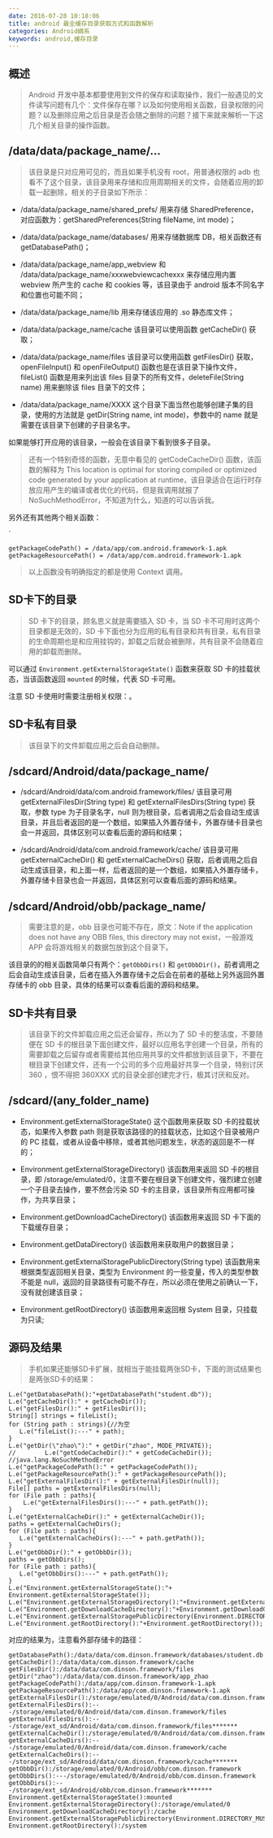 ```yaml
---
date: 2016-07-28 10:18:06
title: android 最全缓存目录获取方式和函数解析
categories: Android嫡系
keywords: android,缓存目录
---
```

## 概述
> Android 开发中基本都要使用到文件的保存和读取操作，我们一般遇见的文件读写问题有几个：文件保存在哪？以及如何使用相关函数，目录权限的问题？以及删除应用之后目录是否会随之删除的问题？接下来就来解析一下这几个相关目录的操作函数。 


<!-- more -->
<!-- 这是　　缩进-->
## /data/data/package_name/...

> 该目录是只对应用可见的，而且如果手机没有 root，用普通权限的 adb 也看不了这个目录，该目录用来存储和应用周期相关的文件，会随着应用的卸载一起删除，相关的子目录如下所示：

- /data/data/package_name/shared_prefs/
用来存储 SharedPreference，对应函数为：getSharedPreferences(String fileName, int mode)；

- /data/data/package_name/databases/
用来存储数据库 DB，相关函数还有 getDatabasePath()；

- /data/data/package_name/app_webview 和 /data/data/package_name/xxxwebviewcachexxx
来存储应用内置 webview 所产生的 cache 和 cookies 等，该目录由于 android 版本不同名字和位置也可能不同；

- /data/data/package_name/lib
用来存储该应用的 .so 静态库文件；

- /data/data/package_name/cache
该目录可以使用函数 getCacheDir() 获取；

- /data/data/package_name/files
该目录可以使用函数 getFilesDir() 获取，openFileInput() 和 openFileOutput() 函数也是在该目录下操作文件， fileList() 函数是用来列出该 files 目录下的所有文件，deleteFile(String name) 用来删除该 files 目录下的文件；

- /data/data/package_name/XXXX
这个目录下面当然也能够创建子集的目录，使用的方法就是 getDir(String name, int mode)，参数中的 name 就是需要在该目录下创建的子目录名字。

如果能够打开应用的该目录，一般会在该目录下看到很多子目录。 

> 还有一个特别奇怪的函数，无意中看见的 getCodeCacheDir() 函数，该函数的解释为 This location is optimal for storing compiled or optimized code generated by your application at runtime，该目录适合在运行时存放应用产生的编译或者优化的代码，但是我调用就报了 NoSuchMethodError，不知道为什么，知道的可以告诉我。 

另外还有其他两个相关函数：
 
`
```
getPackageCodePath() = /data/app/com.android.framework-1.apk 
getPackageResourcePath() = /data/app/com.android.framework-1.apk
````

> 以上函数没有明确指定的都是使用 Context 调用。

## SD卡下的目录

> SD 卡下的目录，顾名思义就是需要插入 SD 卡，当 SD 卡不可用时这两个目录都是无效的，SD 卡下面也分为应用的私有目录和共有目录，私有目录的生命周期也是和应用挂钩的，卸载之后就会被删除，共有目录不会随着应用的卸载而删除。 

可以通过 `Environment.getExternalStorageState()` 函数来获取 SD 卡的挂载状态，当该函数返回 `mounted` 的时候，代表 SD 卡可用。 

注意 SD 卡使用时需要注册相关权限：<uses-permission android:name=”android.permission.WRITE_EXTERNAL_STORAGE”/>。

## SD卡私有目录

> 该目录下的文件卸载应用之后会自动删除。

## /sdcard/Android/data/package_name/

- /sdcard/Android/data/com.android.framework/files/
该目录可用 getExternalFilesDir(String type) 和 getExternalFilesDirs(String type) 获取，参数 type 为子目录名字，null 则为根目录，后者调用之后会自动生成该目录，并且后者返回的是一个数组，如果插入外置存储卡，外置存储卡目录也会一并返回，具体区别可以查看后面的源码和结果；

- /sdcard/Android/data/com.android.framework/cache/
该目录可用 getExternalCacheDir() 和 getExternalCacheDirs() 获取，后者调用之后自动生成该目录，和上面一样，后者返回的是一个数组，如果插入外置存储卡，外置存储卡目录也会一并返回，具体区别可以查看后面的源码和结果。

## /sdcard/Android/obb/package_name/

> 需要注意的是，obb 目录也可能不存在，原文：Note if the application does not have any OBB files, this directory may not exist，一般游戏 APP 会将游戏相关的数据包放到这个目录下。 

该目录的的相关函数简单只有两个：`getObbDirs()` 和 `getObbDir()`，前者调用之后会自动生成该目录，后者在插入外置存储卡之后会在前者的基础上另外返回外置存储卡的 obb 目录，具体的结果可以查看后面的源码和结果。

## SD卡共有目录

> 该目录下的文件卸载应用之后还会留存，所以为了 SD 卡的整洁度，不要随便在 SD 卡的根目录下面创建文件，最好以应用名字创建一个目录，所有的需要卸载之后留存或者需要给其他应用共享的文件都放到该目录下，不要在根目录下创建文件，还有一个公司的多个应用最好共享一个目录，特别讨厌 360 ，恨不得把 360XXX 式的目录全部创建完才行，极其讨厌和反对。

## /sdcard/(any_folder_name)

- Environment.getExternalStorageState()
这个函数用来获取 SD 卡的挂载状态，如果传入参数 path 则是获取该路径的的挂载状态，比如这个目录被用户的 PC 挂载，或者从设备中移除，或者其他问题发生，状态的返回是不一样的；

- Environment.getExternalStorageDirectory()
该函数用来返回 SD 卡的根目录，即 /storage/emulated/0，注意不要在根目录下创建文件，强烈建立创建一个子目录去操作，要不然会污染 SD 卡的主目录，该目录所有应用都可操作，为共享目录；

- Environment.getDownloadCacheDirectory()
该函数用来返回 SD 卡下面的下载缓存目录；

- Environment.getDataDirectory()
该函数用来获取用户的数据目录；

- Environment.getExternalStoragePublicDirectory(String type)
该函数用来根据类型返回相关目录，类型为 Environment 的一些变量，传入的类型参数不能是 null，返回的目录路径有可能不存在，所以必须在使用之前确认一下，没有就创建该目录；

- Environment.getRootDirectory()
该函数用来返回根 System 目录，只挂载为只读;

## 源码及结果

> 手机如果还能够SD卡扩展，就相当于能挂载两张SD卡，下面的测试结果也是两张SD卡的结果：

```
L.e("getDatabasePath():"+getDatabasePath("student.db"));
L.e("getCacheDir():" + getCacheDir());
L.e("getFilesDir():" + getFilesDir());
String[] strings = fileList();
for (String path : strings){//为空
   L.e("fileList():---" + path);
}
L.e("getDir(\"zhao\"):" + getDir("zhao", MODE_PRIVATE));
//        L.e("getCodeCacheDir():" + getCodeCacheDir()); //java.lang.NoSuchMethodError
L.e("getPackageCodePath():" + getPackageCodePath());
L.e("getPackageResourcePath():" + getPackageResourcePath());
L.e("getExternalFilesDir():" + getExternalFilesDir(null));
File[] paths = getExternalFilesDirs(null);
for (File path : paths){
    L.e("getExternalFilesDirs():---" + path.getPath());
}
L.e("getExternalCacheDir():" + getExternalCacheDir());
paths = getExternalCacheDirs();
for (File path : paths){
   L.e("getExternalCacheDirs():---" + path.getPath());
}
L.e("getObbDir():" + getObbDir());
paths = getObbDirs();
for (File path : paths){
   L.e("getObbDirs():---" + path.getPath());
}
L.e("Environment.getExternalStorageState():"+ Environment.getExternalStorageState());
L.e("Environment.getExternalStorageDirectory():"+Environment.getExternalStorageDirectory());
L.e("Environment.getDownloadCacheDirectory():"+Environment.getDownloadCacheDirectory());
L.e("Environment.getExternalStoragePublicDirectory(Environment.DIRECTORY_MUSIC):"+Environment.getExternalStoragePublicDirectory(Environment.DIRECTORY_MUSIC));
L.e("Environment.getRootDirectory():"+Environment.getRootDirectory());
```

对应的结果为，注意看外部存储卡的路径：
```
getDatabasePath():/data/data/com.dinson.framework/databases/student.db
getCacheDir():/data/data/com.dinson.framework/cache
getFilesDir():/data/data/com.dinson.framework/files
getDir("zhao"):/data/data/com.dinson.framework/app_zhao
getPackageCodePath():/data/app/com.dinson.framework-1.apk
getPackageResourcePath():/data/app/com.dinson.framework-1.apk
getExternalFilesDir():/storage/emulated/0/Android/data/com.dinson.framework/files
getExternalFilesDirs():---/storage/emulated/0/Android/data/com.dinson.framework/files
getExternalFilesDirs():---/storage/ext_sd/Android/data/com.dinson.framework/files*******
getExternalCacheDir():/storage/emulated/0/Android/data/com.dinson.framework/cache
getExternalCacheDirs():---/storage/emulated/0/Android/data/com.dinson.framework/cache
getExternalCacheDirs():---/storage/ext_sd/Android/data/com.dinson.framework/cache*******
getObbDir():/storage/emulated/0/Android/obb/com.dinson.framework
getObbDirs():---/storage/emulated/0/Android/obb/com.dinson.framework
getObbDirs():---/storage/ext_sd/Android/obb/com.dinson.framework*******
Environment.getExternalStorageState():mounted
Environment.getExternalStorageDirectory():/storage/emulated/0
Environment.getDownloadCacheDirectory():/cache
Environment.getExternalStoragePublicDirectory(Environment.DIRECTORY_MUSIC):/storage/emulated/0/Music
Environment.getRootDirectory():/system
```


<!-- <iframe frameborder="no" border="0" marginwidth="0" marginheight="0" width=100% height=86 src="//music.163.com/outchain/player?type=2&id=songid&auto=1&height=66"></iframe> -->